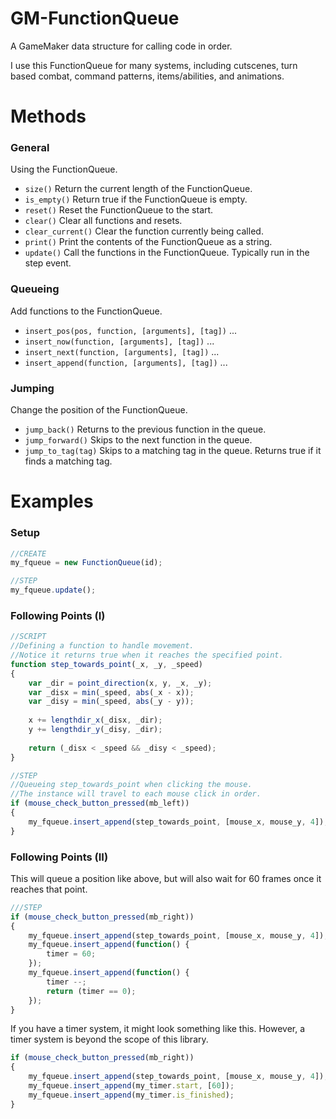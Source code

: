 # GM-FunctionQueue
A GameMaker data structure for calling code in order.

I use this FunctionQueue for many systems, including cutscenes, turn based combat, command patterns, items/abilities, and animations.

# Methods

### General
Using the FunctionQueue.
* `size()` Return the current length of the FunctionQueue.
* `is_empty()` Return true if the FunctionQueue is empty.
* `reset()` Reset the FunctionQueue to the start.
* `clear()` Clear all functions and resets.
* `clear_current()` Clear the function currently being called.
* `print()` Print the contents of the FunctionQueue as a string.
* `update()` Call the functions in the FunctionQueue. Typically run in the step event.

### Queueing
Add functions to the FunctionQueue.
* `insert_pos(pos, function, [arguments], [tag])` ...
* `insert_now(function, [arguments], [tag])` ...
* `insert_next(function, [arguments], [tag])` ...
* `insert_append(function, [arguments], [tag])` ...

### Jumping
Change the position of the FunctionQueue.
* `jump_back()` Returns to the previous function in the queue.
* `jump_forward()` Skips to the next function in the queue.
* `jump_to_tag(tag)` Skips to a matching tag in the queue. Returns true if it finds a matching tag.

# Examples

### Setup
```javascript
//CREATE
my_fqueue = new FunctionQueue(id);
```
```javascript
//STEP
my_fqueue.update();
```

### Following Points (I)
```javascript
//SCRIPT
//Defining a function to handle movement.
//Notice it returns true when it reaches the specified point.
function step_towards_point(_x, _y, _speed)
{
	var _dir = point_direction(x, y, _x, _y);
	var _disx = min(_speed, abs(_x - x));
	var _disy = min(_speed, abs(_y - y));
	
	x += lengthdir_x(_disx, _dir);
	y += lengthdir_y(_disy, _dir);
	
	return (_disx < _speed && _disy < _speed);
}
```
```javascript
//STEP
//Queueing step_towards_point when clicking the mouse.
//The instance will travel to each mouse click in order.
if (mouse_check_button_pressed(mb_left))
{
	my_fqueue.insert_append(step_towards_point, [mouse_x, mouse_y, 4]);
}
```

### Following Points (II)
This will queue a position like above, but will also wait for 60 frames once it reaches that point.
```javascript
///STEP
if (mouse_check_button_pressed(mb_right))
{
	my_fqueue.insert_append(step_towards_point, [mouse_x, mouse_y, 4]);
	my_fqueue.insert_append(function() {
		timer = 60;
	});
	my_fqueue.insert_append(function() {
		timer --;
		return (timer == 0);
	});
}
```
If you have a timer system, it might look something like this.
However, a timer system is beyond the scope of this library.
```javascript
if (mouse_check_button_pressed(mb_right))
{
	my_fqueue.insert_append(step_towards_point, [mouse_x, mouse_y, 4]);
	my_fqueue.insert_append(my_timer.start, [60]);
	my_fqueue.insert_append(my_timer.is_finished);
}
```